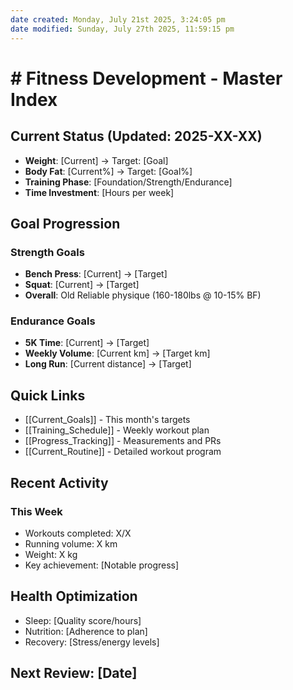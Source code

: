 ```yaml
---
date created: Monday, July 21st 2025, 3:24:05 pm
date modified: Sunday, July 27th 2025, 11:59:15 pm
---
```


# # Fitness Development - Master Index

## Current Status (Updated: 2025-XX-XX)
- **Weight**: [Current] → Target: [Goal]
- **Body Fat**: [Current%] → Target: [Goal%]
- **Training Phase**: [Foundation/Strength/Endurance]
- **Time Investment**: [Hours per week]

## Goal Progression
### Strength Goals
- **Bench Press**: [Current] → [Target]
- **Squat**: [Current] → [Target]
- **Overall**: Old Reliable physique (160-180lbs @ 10-15% BF)

### Endurance Goals
- **5K Time**: [Current] → [Target]
- **Weekly Volume**: [Current km] → [Target km]
- **Long Run**: [Current distance] → [Target]

## Quick Links
- [[Current_Goals]] - This month's targets
- [[Training_Schedule]] - Weekly workout plan
- [[Progress_Tracking]] - Measurements and PRs
- [[Current_Routine]] - Detailed workout program

## Recent Activity
### This Week
- Workouts completed: X/X
- Running volume: X km
- Weight: X kg
- Key achievement: [Notable progress]

## Health Optimization
- Sleep: [Quality score/hours]
- Nutrition: [Adherence to plan]
- Recovery: [Stress/energy levels]

## Next Review: [Date]
